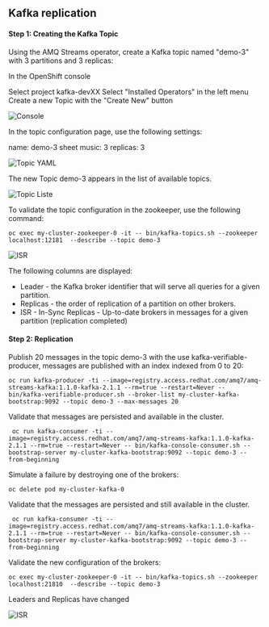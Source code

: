 ## Kafka replication

#### Step 1: Creating the Kafka Topic

Using the AMQ Streams operator, create a Kafka topic named "demo-3" with 3 partitions and 3 replicas:

In the OpenShift console

Select project kafka-devXX
Select "Installed Operators" in the left menu
Create a new Topic with the "Create New" button

![Console](images/lab2-partitions-01.png)

In the topic configuration page, use the following settings:

name: demo-3
sheet music: 3
replicas: 3

![Topic YAML](images/lab3-replication-02.png)

The new Topic demo-3 appears in the list of available topics.

![Topic Liste](images/lab3-replication-03.png)

To validate the topic configuration in the zookeeper, use the following command:

```
oc exec my-cluster-zookeeper-0 -it -- bin/kafka-topics.sh --zookeeper localhost:12181  --describe --topic demo-3
```

![ISR](images/lab3-replication-04.png)

The following columns are displayed:
* Leader - the Kafka broker identifier that will serve all queries for a given partition.
* Replicas - the order of replication of a partition on other brokers.
* ISR - In-Sync Replicas - Up-to-date brokers in messages for a given partition (replication completed)


#### Step 2: Replication

Publish 20 messages in the topic demo-3 with the use kafka-verifiable-producer, messages are published with an index indexed from 0 to 20:

```
oc run kafka-producer -ti --image=registry.access.redhat.com/amq7/amq-streams-kafka:1.1.0-kafka-2.1.1 --rm=true --restart=Never -- bin/kafka-verifiable-producer.sh --broker-list my-cluster-kafka-bootstrap:9092 --topic demo-3 --max-messages 20
```

Validate that messages are persisted and available in the cluster.

```
 oc run kafka-consumer -ti --image=registry.access.redhat.com/amq7/amq-streams-kafka:1.1.0-kafka-2.1.1 --rm=true --restart=Never -- bin/kafka-console-consumer.sh --bootstrap-server my-cluster-kafka-bootstrap:9092 --topic demo-3 --from-beginning
 ```

 Simulate a failure by destroying one of the brokers:
```
oc delete pod my-cluster-kafka-0
```

Validate that the messages are persisted and still available in the cluster.

```
 oc run kafka-consumer -ti --image=registry.access.redhat.com/amq7/amq-streams-kafka:1.1.0-kafka-2.1.1 --rm=true --restart=Never -- bin/kafka-console-consumer.sh --bootstrap-server my-cluster-kafka-bootstrap:9092 --topic demo-3 --from-beginning
 ```

Validate the new configuration of the brokers:


```
oc exec my-cluster-zookeeper-0 -it -- bin/kafka-topics.sh --zookeeper localhost:21810  --describe --topic demo-3
```

Leaders and Replicas have changed

![ISR](images/lab3-replication-05.png)
